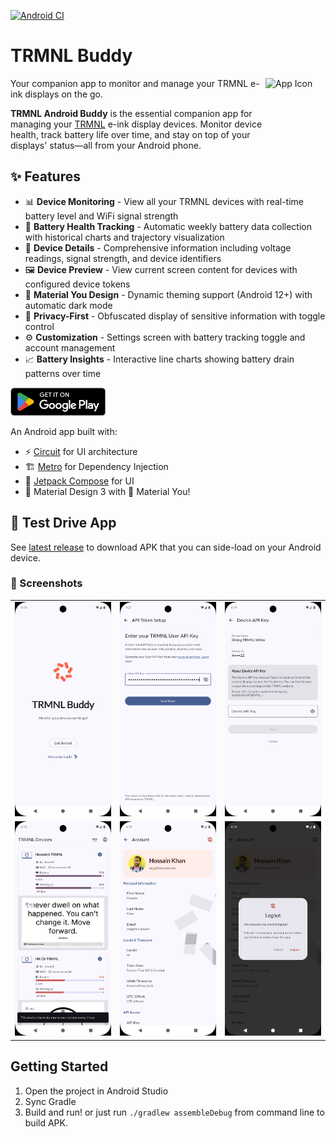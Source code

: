 [![Android CI](https://github.com/hossain-khan/trmnl-android-buddy/actions/workflows/android.yml/badge.svg)](https://github.com/hossain-khan/trmnl-android-buddy/actions/workflows/android.yml)

# TRMNL Buddy
<img width="96" height="96" alt="App Icon" src="https://github.com/user-attachments/assets/f5871ce0-786d-4f2f-aa51-1c6b72413bf7" align="right" />

Your companion app to monitor and manage your TRMNL e-ink displays on the go.

**TRMNL Android Buddy** is the essential companion app for managing your [TRMNL](https://usetrmnl.com) e-ink display devices. Monitor device health, track battery life over time, and stay on top of your displays' status—all from your Android phone.

## ✨ Features

- 📊 **Device Monitoring** - View all your TRMNL devices with real-time battery level and WiFi signal strength
- 🔋 **Battery Health Tracking** - Automatic weekly battery data collection with historical charts and trajectory visualization
- 📱 **Device Details** - Comprehensive information including voltage readings, signal strength, and device identifiers
- 🖼️ **Device Preview** - View current screen content for devices with configured device tokens
- 🎨 **Material You Design** - Dynamic theming support (Android 12+) with automatic dark mode
- 🔐 **Privacy-First** - Obfuscated display of sensitive information with toggle control
- ⚙️ **Customization** - Settings screen with battery tracking toggle and account management
- 📈 **Battery Insights** - Interactive line charts showing battery drain patterns over time

<a href="https://play.google.com/store/apps/details?id=ink.trmnl.android.buddy&pcampaignid=web_share" target="_blank"><img src="project-resources/google-play/GetItOnGooglePlay_Badge_Web_color_English.png" height="45"></a>

An Android app built with:
- ⚡️ [Circuit](https://github.com/slackhq/circuit) for UI architecture
- 🏗️ [Metro](https://zacsweers.github.io/metro/) for Dependency Injection
- 🎨 [Jetpack Compose](https://developer.android.com/jetpack/compose) for UI
- 📱 Material Design 3 with 🌈 Material You!

## 🧪 Test Drive App
See [latest release](https://github.com/hossain-khan/trmnl-android-buddy/releases/latest) to download APK that you can side-load on your Android device. 



### 📸 Screenshots

<table>
  <tr>
    <td><img src="project-resources/screenshots/v1.0.5/Screenshot_20251008_161825.png" alt="Device List" width="250"/></td>
    <td><img src="project-resources/screenshots/v1.0.5/Screenshot_20251008_162116.png" alt="User API Configuration" width="250"/></td>
    <td><img src="project-resources/screenshots/v1.0.5/Screenshot_20251008_161930.png" alt="Device API Key Input" width="250"/></td>
  </tr>
  <tr>
    <td><img src="project-resources/screenshots/v1.0.5/Screenshot_20251008_161910.png" alt="Device Preview" width="250"/></td>
    <td><img src="project-resources/screenshots/v1.0.5/Screenshot_20251008_161937.png" alt="User Account Home" width="250"/></td>
    <td><img src="project-resources/screenshots/v1.0.5/Screenshot_20251008_161943.png" alt="User Logout" width="250"/></td>
  </tr>
</table>


## Getting Started

1. Open the project in Android Studio
2. Sync Gradle
3. Build and run! or just run `./gradlew assembleDebug` from command line to build APK.

